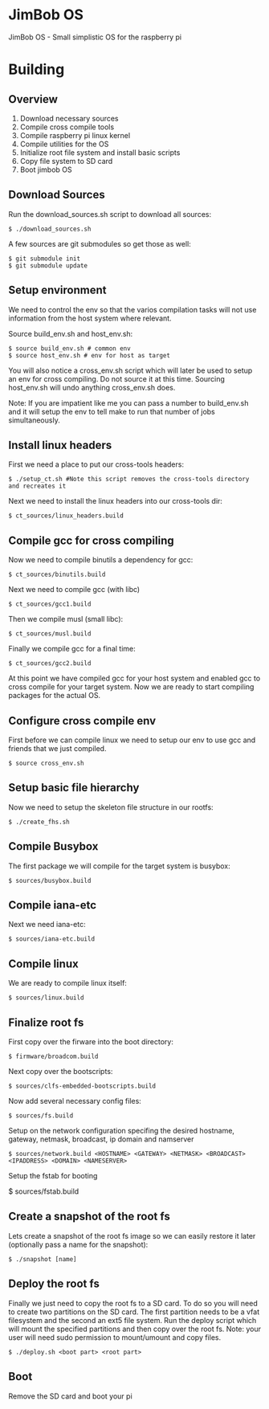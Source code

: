 JimBob OS
=========

JimBob OS - Small simplistic OS for the raspberry pi

Building
========

Overview
--------

1. Download necessary sources
2. Compile cross compile tools
3. Compile raspberry pi linux kernel
4. Compile utilities for the OS
5. Initialize root file system and install basic scripts
6. Copy file system to SD card
7. Boot jimbob OS


Download Sources
----------------

Run the download_sources.sh script to download all sources:

    $ ./download_sources.sh

A few sources are git submodules so get those as well:

    $ git submodule init 
    $ git submodule update

Setup environment
-----------------

We need to control the env so that the varios compilation tasks will not use 
information from the host system where relevant.

Source build_env.sh and host_env.sh:

    $ source build_env.sh # common env
    $ source host_env.sh # env for host as target

You will also notice a cross_env.sh script which will later be used to setup an env for cross compiling. Do not source it at this time. Sourcing host_env.sh will undo anything cross_env.sh does.

Note: If you are impatient like me you can pass a number to build_env.sh and it will setup the env to tell make to run that number of jobs simultaneously.



Install linux headers
---------------------

First we need a place to put our cross-tools headers:

    $ ./setup_ct.sh #Note this script removes the cross-tools directory and recreates it


Next we need to install the linux headers into our cross-tools dir:

    $ ct_sources/linux_headers.build


Compile gcc for cross compiling
-------------------------------

Now we need to compile binutils a dependency for gcc:

    $ ct_sources/binutils.build

Next we need to compile gcc (with libc)

    $ ct_sources/gcc1.build

Then we compile musl (small libc):

    $ ct_sources/musl.build

Finally we compile gcc for a final time:

    $ ct_sources/gcc2.build

At this point we have compiled gcc for your host system and enabled gcc to cross compile for your target system. Now we are ready to start compiling packages for the actual OS.

Configure cross compile env
---------------------------

First before we can compile linux we need to setup our env to use gcc and friends that we just compiled.

    $ source cross_env.sh

Setup basic file hierarchy
--------------------------

Now we need to setup the skeleton file structure in our rootfs:

    $ ./create_fhs.sh

Compile Busybox
---------------

The first package we will compile for the target system is busybox:

    $ sources/busybox.build

Compile iana-etc
----------------
Next we need iana-etc:

    $ sources/iana-etc.build


Compile linux
-------------

We are ready to compile linux itself:

    $ sources/linux.build


Finalize root fs
----------------

First copy over the firware into the boot directory:

    $ firmware/broadcom.build

Next copy over the bootscripts:

    $ sources/clfs-embedded-bootscripts.build


Now add several necessary config files:

    $ sources/fs.build


Setup on the network configuration specifing the desired hostname, gateway, netmask, broadcast, ip domain and namserver

    $ sources/network.build <HOSTNAME> <GATEWAY> <NETMASK> <BROADCAST> <IPADDRESS> <DOMAIN> <NAMESERVER>


Setup the fstab for booting

   $ sources/fstab.build


Create a snapshot of the root fs
--------------------------------

Lets create a snapshot of the root fs image so we can easily restore it later (optionally pass a name for the snapshot):

    $ ./snapshot [name]

Deploy the root fs
------------------

Finally we just need to copy the root fs to a SD card. To do so you will need to create two partitions on the SD card. The first partition needs to be a vfat filesystem and the second an ext5 file system. Run the deploy script which will mount the specified partitions and then copy over the root fs. Note: your user will need sudo permission to mount/umount and copy files.

    $ ./deploy.sh <boot part> <root part>


Boot
---------------

Remove the SD card and boot your pi




